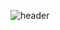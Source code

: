 ![header](https://capsule-render.vercel.app/api?type=waving&color=gradient&customColorList=3&height=120&animation=fadeIn&section=footer&text=connection&fontAlign=70&fontColor=B2D6FF)
